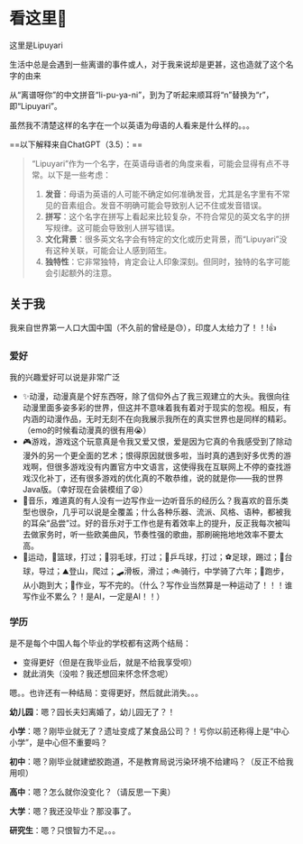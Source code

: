 # 看这里👋

这里是Lipuyari

生活中总是会遇到一些离谱的事件或人，对于我来说却是更甚，这也造就了这个名字的由来

从“离谱呀你”的中文拼音“li-pu-ya-ni”，到为了听起来顺耳将“n”替换为“r”，即“Lipuyari”。

虽然我不清楚这样的名字在一个以英语为母语的人看来是什么样的。。。

==以下解释来自ChatGPT（3.5）：==

> “Lipuyari”作为一个名字，在英语母语者的角度来看，可能会显得有点不寻常。以下是一些考虑：
>
> 1. **发音**：母语为英语的人可能不确定如何准确发音，尤其是名字里有不常见的音素组合。发音不明确可能会导致别人记不住或发音错误。
> 2. **拼写**：这个名字在拼写上看起来比较复杂，不符合常见的英文名字的拼写规律。这可能会导致别人拼写错误。
> 3. **文化背景**：很多英文名字会有特定的文化或历史背景，而“Lipuyari”没有这种关联，可能会让人感到陌生。
> 4. **独特性**：它非常独特，肯定会让人印象深刻。但同时，独特的名字可能会引起额外的注意。

## 关于我

我来自世界第一人口大国中国（不久前的曾经是😓），印度人太给力了！！!👍

### 爱好

我的兴趣爱好可以说是非常广泛

- ✨动漫，动漫真是个好东西呀，除了信仰外占了我三观建立的大头。我很向往动漫里面多姿多彩的世界，但这并不意味着我有着对于现实的忽视。相反，有内涵的动漫作品，无时无刻不在向我展示我所在的真实世界也是同样的精彩。（emo的时候看动漫真的很有用😭）
- 🎮游戏，游戏这个玩意真是令我又爱又恨，爱是因为它真的令我感受到了除动漫外的另一个更全面的艺术；恨得原因就很多啦，当时真的遇到好多优秀的游戏啊，但很多游戏没有内置官方中文语言，这使得我在互联网上不停的查找游戏汉化补丁，还有很多游戏的优化真的不敢恭维，说的就是你——我的世界Java版。（幸好现在会装模组了😫）
- 🎵音乐，难道真的有人没有一边写作业一边听音乐的经历么？我喜欢的音乐类型也很杂，几乎可以说是全覆盖；什么各种乐器、流派、风格、语种，都被我的耳朵“品尝”过。好的音乐对于工作也是有着效率上的提升，反正我每次被叫去做家务时，听一些欧美曲风，节奏性强的歌曲，那刷碗拖地地效率不要太高。
- 💪运动，🏀篮球，打过；🏸羽毛球，打过；🏓乒乓球，打过；⚽足球，踢过；🎱台球，导过；⛰登山，爬过；🛹滑板，滑过；🚲骑行，中学骑了六年；🏃‍跑步，从小跑到大；📖作业，写不完的。（什么？写作业当然算是一种运动了！！！谁写作业不累么？！是AI，一定是AI！！）

### 学历

是不是每个中国人每个毕业的学校都有这两个结局：

- 变得更好（但是在我毕业后，就是不给我享受呗）
- 就此消失（没啦？我还想回来怀念怀念呢）

嗯。。也许还有一种结局：变得更好，然后就此消失。。。

**幼儿园**：嗯？园长夫妇离婚了，幼儿园无了？！

**小学**：嗯？刚毕业就无了？遗址变成了某食品公司？！亏你以前还称得上是“中心小学”，是中心但不重要吗？

**初中**：嗯？刚毕业就建塑胶跑道，不是教育局说污染环境不给建吗？（反正不给我用呗）

**高中**：嗯？怎么就你没变化？（请反思一下奥）

**大学**：嗯？我还没毕业？那没事了。

**研究生**：嗯？只恨智力不足。。。

